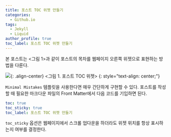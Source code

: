```yaml
---
title: 포스트 TOC 위젯 만들기
categories:
  - Github.io
tags:
  - Jekyll
  - Liquid
author_profile: true
toc_label: 포스트 TOC 위젯 만들기
---
```

본 포스트는 <그림 1>과 같이 포스트의 목차를 웹페이지 오른쪽 위젯으로 표현하는 방법을 다룬다.

![](https://drive.google.com/uc?export=view&id=1oi3-ejPOzBLoCye6gfkMVAZkGXTjQefi){: .align-center}
<그림 1. 포스트 TOC 위젯>
{: style="text-align: center;"}

`Minimal Mistakes` 템플릿을 사용한다면 매우 간단하게 구현할 수 있다. 포스트를 작성할 때 필요한 마크다운 파일의 Front Matter에서 다음 코드를 기입하면 된다.

```yaml
toc: true
toc_sticky: true
toc_label: 포스트 TOC 위젯 만들기
```

`toc_sticky` 옵션은 웹페이지에서 스크롤 업다운을 하더라도 위젯 위치를 항상 표시하는지 여부를 결정한다.